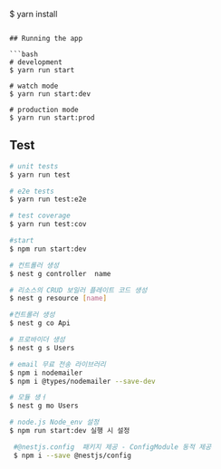 $ yarn install

````

## Running the app

```bash
# development
$ yarn run start

# watch mode
$ yarn run start:dev

# production mode
$ yarn run start:prod
````

## Test

```bash
# unit tests
$ yarn run test

# e2e tests
$ yarn run test:e2e

# test coverage
$ yarn run test:cov

#start
$ npm run start:dev

# 컨트롤러 생성
$ nest g controller  name

# 리소스의 CRUD 보일러 플레이트 코드 생성
$ nest g resource [name]

#컨트롤러 생성
$ nest g co Api

# 프로바이더 생성
$ nest g s Users

# email 무료 전송 라이브러리
$ npm i nodemailer
$ npm i @types/nodemailer --save-dev

# 모듈 생ㅓ
$ nest g mo Users

# node.js Node_env 설정
$ npm run start:dev 실행 시 설정

 #@nestjs.config  패키지 제공 - ConfigModule 동적 제공
 $ npm i --save @nestjs/config
```
